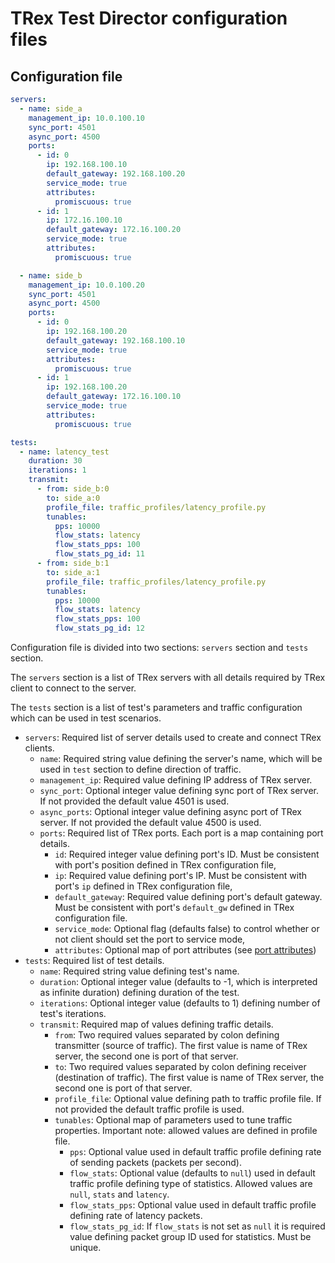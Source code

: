 # TRex Test Director configuration files

## Configuration file

```yaml
servers:
  - name: side_a
    management_ip: 10.0.100.10
    sync_port: 4501
    async_port: 4500
    ports:
      - id: 0
        ip: 192.168.100.10
        default_gateway: 192.168.100.20
        service_mode: true
        attributes:
          promiscuous: true
      - id: 1
        ip: 172.16.100.10
        default_gateway: 172.16.100.20
        service_mode: true
        attributes:
          promiscuous: true

  - name: side_b
    management_ip: 10.0.100.20
    sync_port: 4501
    async_port: 4500
    ports:
      - id: 0
        ip: 192.168.100.20
        default_gateway: 192.168.100.10
        service_mode: true
        attributes:
          promiscuous: true
      - id: 1
        ip: 192.168.100.20
        default_gateway: 172.16.100.10
        service_mode: true
        attributes:
          promiscuous: true

tests:
  - name: latency_test
    duration: 30
    iterations: 1
    transmit:
      - from: side_b:0
        to: side_a:0
        profile_file: traffic_profiles/latency_profile.py
        tunables:
          pps: 10000
          flow_stats: latency
          flow_stats_pps: 100
          flow_stats_pg_id: 11
      - from: side_b:1
        to: side_a:1
        profile_file: traffic_profiles/latency_profile.py
        tunables:
          pps: 10000
          flow_stats: latency
          flow_stats_pps: 100
          flow_stats_pg_id: 12
```

Configuration file is divided into two sections: `servers` section and `tests` section.

The `servers` section is a list of TRex servers with all details required by TRex client to connect to the server.

The `tests` section is a list of test's parameters and traffic configuration which can be used in test scenarios.

- `servers`: Required list of server details used to create and connect TRex clients.
  - `name`: Required string value defining the server's name, which will be used in `test` section to define direction of traffic.
  - `management_ip`: Required value defining IP address of TRex server.
  - `sync_port`: Optional integer value defining sync port of TRex server. If not provided the default value 4501 is used.
  - `async_ports`: Optional integer value defining async port of TRex server. If not provided the default value 4500 is used.
  - `ports`: Required list of TRex ports. Each port is a map containing port details.
    - `id`: Required integer value defining port's ID. Must be consistent with port's position defined in TRex configuration file,
    - `ip`: Required value defining port's IP. Must be consistent with port's `ip` defined in TRex configuration file,
    - `default_gateway`: Required value defining port's default gateway. Must be consistent with port's `default_gw` defined in TRex configuration file.
    - `service_mode`: Optional flag (defaults false) to control whether or not client should set the port to service mode,
    - `attributes`: Optional map of port attributes (see [port attributes](https://trex-tgn.cisco.com/trex/doc/cp_stl_docs/api/client_code.html#trex.stl.trex_stl_client.STLClient.set_port_attr))
- `tests`: Required list of test details.
  - `name`: Required string value defining test's name.
  - `duration`: Optional integer value (defaults to -1, which is interpreted as infinite duration) defining duration of the test.
  - `iterations`: Optional integer value (defaults to 1) defining number of test's iterations.
  - `transmit`: Required map of values defining traffic details.
    - `from`: Two required values separated by colon defining transmitter (source of traffic). The first value is name of TRex server, the second one is port of that server.
    - `to`: Two required values separated by colon defining receiver (destination of traffic). The first value is name of TRex server, the second one is port of that server.
    - `profile_file`: Optional value defining path to traffic profile file. If not provided the default traffic profile is used.
    - `tunables`: Optional map of parameters used to tune traffic properties. Important note: allowed values are defined in profile file.
      - `pps`: Optional value used in default traffic profile defining rate of sending packets (packets per second).
      - `flow_stats`: Optional value (defaults to `null`) used in default traffic profile defining type of statistics. Allowed values are `null`, `stats` and `latency`.
      - `flow_stats_pps`: Optional value used in default traffic profile defining rate of latency packets.
      - `flow_stats_pg_id`: If `flow_stats` is not set as `null` it is required value defining packet group ID used for statistics. Must be unique.
